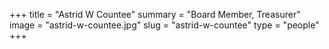 +++
title = "Astrid W Countee"
summary = "Board Member, Treasurer"
image = "astrid-w-countee.jpg"
slug = "astrid-w-countee"
type = "people"
+++
